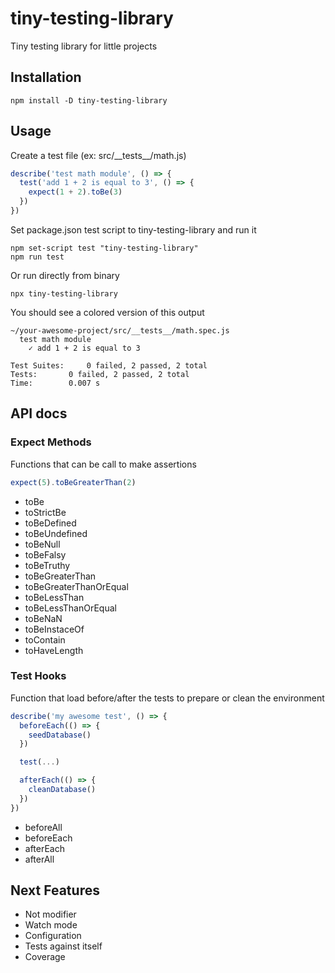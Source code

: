 # tiny-testing-library

Tiny testing library for little projects

## Installation

```
npm install -D tiny-testing-library
```

## Usage

Create a test file (ex: src/\_\_tests\_\_/math.js)

```js
describe('test math module', () => {
  test('add 1 + 2 is equal to 3', () => {
    expect(1 + 2).toBe(3)
  })
})
```

Set package.json test script to tiny-testing-library and run it

```
npm set-script test "tiny-testing-library"
npm run test
```

Or run directly from binary

```
npx tiny-testing-library
```

You should see a colored version of this output
```
~/your-awesome-project/src/__tests__/math.spec.js
  test math module
    ✓ add 1 + 2 is equal to 3

Test Suites: 	 0 failed, 2 passed, 2 total
Tests: 		 0 failed, 2 passed, 2 total
Time: 		 0.007 s

```

## API docs
### Expect Methods

Functions that can be call to make assertions

```js
expect(5).toBeGreaterThan(2)
```

- toBe
- toStrictBe
- toBeDefined
- toBeUndefined
- toBeNull
- toBeFalsy
- toBeTruthy
- toBeGreaterThan
- toBeGreaterThanOrEqual
- toBeLessThan
- toBeLessThanOrEqual
- toBeNaN
- toBeInstaceOf
- toContain
- toHaveLength

### Test Hooks

Function that load before/after the tests to prepare or clean the environment

```js
describe('my awesome test', () => {
  beforeEach(() => {
    seedDatabase()
  })

  test(...)

  afterEach(() => {
    cleanDatabase()
  })
})
```

- beforeAll
- beforeEach
- afterEach
- afterAll

## Next Features

- Not modifier
- Watch mode
- Configuration
- Tests against itself
- Coverage
